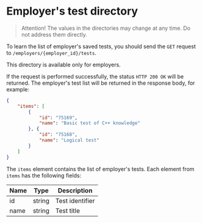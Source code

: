 # Employer's test directory

> Attention! The values in the directories may change at any time. Do not address them directly.

To learn the list of employer's saved tests, you should send the `GET` request
to `/employers/{employer_id}/tests`.

This directory is available only for employers.

If the request is performed successfully, the status `HTTP 200 OK`
will be returned. The employer's test list will be returned in the response
body, for example:

```json
{
    "items": [
        {
            "id": "75169",
            "name": "Basic test of C++ knowledge"
        }, {
            "id": "75168",
            "name": "Logical test"
        }
    ]
}
```

The `items` element contains the list of employer's tests.
Each element from `items` has the following fields:

| Name | Type   | Description     |
|------|--------|-----------------|
| id   | string | Test identifier |
| name | string | Test title      |
